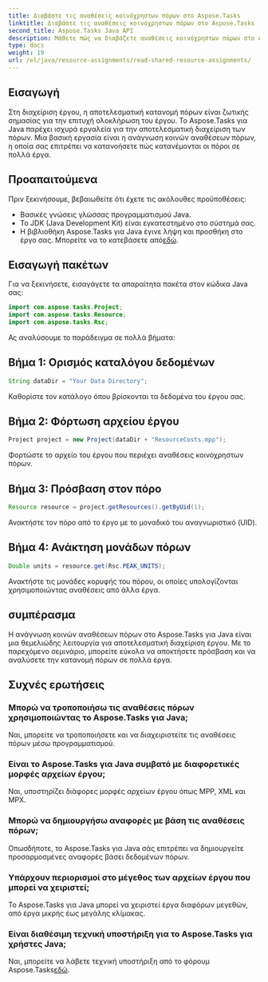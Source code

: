 ```yaml
---
title: Διαβάστε τις αναθέσεις κοινόχρηστων πόρων στο Aspose.Tasks
linktitle: Διαβάστε τις αναθέσεις κοινόχρηστων πόρων στο Aspose.Tasks
second_title: Aspose.Tasks Java API
description: Μάθετε πώς να διαβάζετε αναθέσεις κοινόχρηστων πόρων στο Aspose.Tasks για Java. Βελτιώστε την αποτελεσματικότητα της διαχείρισης έργων με εκπαιδευτικά βήματα βήμα προς βήμα.
type: docs
weight: 19
url: /el/java/resource-assignments/read-shared-resource-assignments/
---
```

## Εισαγωγή
Στη διαχείριση έργου, η αποτελεσματική κατανομή πόρων είναι ζωτικής σημασίας για την επιτυχή ολοκλήρωση του έργου. Το Aspose.Tasks για Java παρέχει ισχυρά εργαλεία για την αποτελεσματική διαχείριση των πόρων. Μια βασική εργασία είναι η ανάγνωση κοινών αναθέσεων πόρων, η οποία σας επιτρέπει να κατανοήσετε πώς κατανέμονται οι πόροι σε πολλά έργα.
## Προαπαιτούμενα
Πριν ξεκινήσουμε, βεβαιωθείτε ότι έχετε τις ακόλουθες προϋποθέσεις:
- Βασικές γνώσεις γλώσσας προγραμματισμού Java.
- Το JDK (Java Development Kit) είναι εγκατεστημένο στο σύστημά σας.
-  Η βιβλιοθήκη Aspose.Tasks για Java έγινε λήψη και προσθήκη στο έργο σας. Μπορείτε να το κατεβάσετε από[εδώ](https://releases.aspose.com/tasks/java/).

## Εισαγωγή πακέτων
Για να ξεκινήσετε, εισαγάγετε τα απαραίτητα πακέτα στον κώδικα Java σας:
```java
import com.aspose.tasks.Project;
import com.aspose.tasks.Resource;
import com.aspose.tasks.Rsc;
```

Ας αναλύσουμε το παράδειγμα σε πολλά βήματα:
## Βήμα 1: Ορισμός καταλόγου δεδομένων
```java
String dataDir = "Your Data Directory";
```
Καθορίστε τον κατάλογο όπου βρίσκονται τα δεδομένα του έργου σας.
## Βήμα 2: Φόρτωση αρχείου έργου
```java
Project project = new Project(dataDir + "ResourceCosts.mpp");
```
Φορτώστε το αρχείο του έργου που περιέχει αναθέσεις κοινόχρηστων πόρων.
## Βήμα 3: Πρόσβαση στον πόρο
```java
Resource resource = project.getResources().getByUid(1);
```
Ανακτήστε τον πόρο από το έργο με το μοναδικό του αναγνωριστικό (UID).
## Βήμα 4: Ανάκτηση μονάδων πόρων
```java
Double units = resource.get(Rsc.PEAK_UNITS);
```
Ανακτήστε τις μονάδες κορυφής του πόρου, οι οποίες υπολογίζονται χρησιμοποιώντας αναθέσεις από άλλα έργα.

## συμπέρασμα
Η ανάγνωση κοινών αναθέσεων πόρων στο Aspose.Tasks για Java είναι μια θεμελιώδης λειτουργία για αποτελεσματική διαχείριση έργου. Με το παρεχόμενο σεμινάριο, μπορείτε εύκολα να αποκτήσετε πρόσβαση και να αναλύσετε την κατανομή πόρων σε πολλά έργα.
## Συχνές ερωτήσεις
### Μπορώ να τροποποιήσω τις αναθέσεις πόρων χρησιμοποιώντας το Aspose.Tasks για Java;
Ναι, μπορείτε να τροποποιήσετε και να διαχειριστείτε τις αναθέσεις πόρων μέσω προγραμματισμού.
### Είναι το Aspose.Tasks για Java συμβατό με διαφορετικές μορφές αρχείων έργου;
Ναι, υποστηρίζει διάφορες μορφές αρχείων έργου όπως MPP, XML και MPX.
### Μπορώ να δημιουργήσω αναφορές με βάση τις αναθέσεις πόρων;
Οπωσδήποτε, το Aspose.Tasks για Java σάς επιτρέπει να δημιουργείτε προσαρμοσμένες αναφορές βάσει δεδομένων πόρων.
### Υπάρχουν περιορισμοί στο μέγεθος των αρχείων έργου που μπορεί να χειριστεί;
Το Aspose.Tasks για Java μπορεί να χειριστεί έργα διαφόρων μεγεθών, από έργα μικρής έως μεγάλης κλίμακας.
### Είναι διαθέσιμη τεχνική υποστήριξη για το Aspose.Tasks για χρήστες Java;
 Ναι, μπορείτε να λάβετε τεχνική υποστήριξη από το φόρουμ Aspose.Tasks[εδώ](https://forum.aspose.com/c/tasks/15).